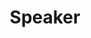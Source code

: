 ---
title: "Speaker"
teaching: 30
exercises: 0
questions:
objectives:
- "Provide motivation for the day"
keypoints:
---